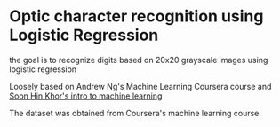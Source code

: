 Optic character recognition using Logistic Regression
=====================================================

the goal is to recognize digits based on 20x20 grayscale images using logistic regression

Loosely based on Andrew Ng's Machine Learning Coursera course and [Soon Hin Khor's intro to machine learning](https://medium.com/all-of-us-are-belong-to-machines/gentlest-intro-to-tensorflow-4-logistic-regression-2afd0cabc54) 

The dataset was obtained from Coursera's machine learning course.

